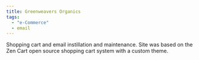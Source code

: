 ```yaml
---
title: Greenweavers Organics
tags: 
  - "e-Commerce"
  - email
---
```


Shopping cart and email instillation and maintenance. Site was based on the Zen Cart open source shopping cart system with a custom theme.